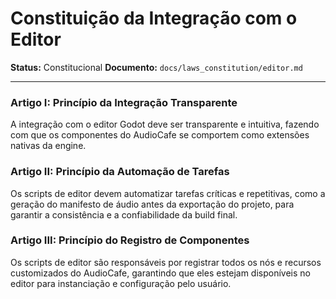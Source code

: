 # Constituição da Integração com o Editor

**Status:** Constitucional
**Documento:** `docs/laws_constitution/editor.md`

---

### **Artigo I: Princípio da Integração Transparente**

A integração com o editor Godot deve ser transparente e intuitiva, fazendo com que os componentes do AudioCafe se comportem como extensões nativas da engine.

### **Artigo II: Princípio da Automação de Tarefas**

Os scripts de editor devem automatizar tarefas críticas e repetitivas, como a geração do manifesto de áudio antes da exportação do projeto, para garantir a consistência e a confiabilidade da build final.

### **Artigo III: Princípio do Registro de Componentes**

Os scripts de editor são responsáveis por registrar todos os nós e recursos customizados do AudioCafe, garantindo que eles estejam disponíveis no editor para instanciação e configuração pelo usuário.
